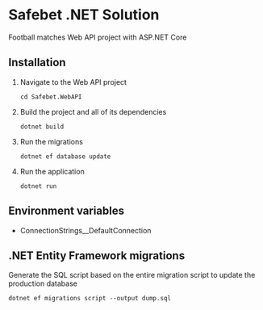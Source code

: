 # Safebet .NET Solution
Football matches Web API project with ASP.NET Core

## Installation
1. Navigate to the Web API project
    ```console
    cd Safebet.WebAPI
    ```
2. Build the project and all of its dependencies
    ```console
    dotnet build
    ```
3. Run the migrations
    ```console
    dotnet ef database update
    ```
4. Run the application
    ```console
    dotnet run
    ```

## Environment variables
- ConnectionStrings__DefaultConnection

## .NET Entity Framework migrations
Generate the SQL script based on the entire migration script to update the production database
```console
dotnet ef migrations script --output dump.sql
```